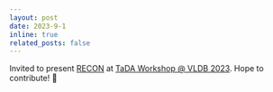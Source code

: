 ```yaml
---
layout: post
date: 2023-9-1
inline: true
related_posts: false
---
```


Invited to present <a rel="external nofollow" href="https://www.vldb.org/pvldb/vol16/p64-wang.pdf" target="_blank" >RECON</a> at <a rel="external nofollow" href="https://tabular-data-analysis.github.io/tada2023/index.html" target="_blank" >TaDA Workshop @ VLDB 2023</a>. Hope to contribute! :tada:
